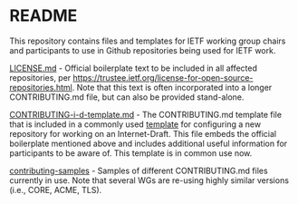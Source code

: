 # README

This repository contains files and templates for IETF working group chairs and participants to use in Github repositories being used for IETF work.

[LICENSE.md](https://github.com/ietf/repo-files/blob/master/LICENSE.md) - Official boilerplate text to be included in all affected repositories, per https://trustee.ietf.org/license-for-open-source-repositories.html. Note that this text is often incorporated into a longer CONTRIBUTING.md file, but can also be provided stand-alone.

[CONTRIBUTING-i-d-template.md](https://github.com/ietf/repo-files/blob/master/CONTRIBUTING-i-d-template.md) - The CONTRIBUTING.md template file that is included in a commonly used [template](https://github.com/martinthomson/i-d-template) for configuring a new repository for working on an Internet-Draft. This file embeds the official boilerplate mentioned above and includes additional useful information for participants to be aware of. This template is in common use now.

[contributing-samples](https://github.com/ietf/repo-files/tree/master/contributing-samples) - Samples of different CONTRIBUTING.md files currently in use. Note that several WGs are re-using highly similar versions (i.e., CORE, ACME, TLS).



